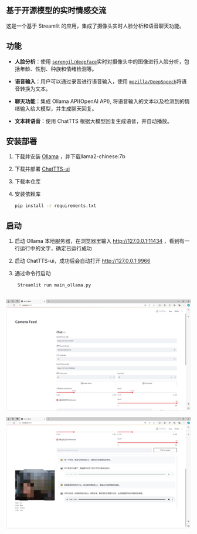  ## 基于开源模型的实时情感交流

这是一个基于 Streamlit 的应用，集成了摄像头实时人脸分析和语音聊天功能。

## 功能  

- **人脸分析**：使用 [`serengil/deepface`](https://github.com/serengil/deepface)实时对摄像头中的图像进行人脸分析，包括年龄、性别、种族和情绪检测等。
- **语音输入**：用户可以通过录音进行语音输入，使用 [`mozilla/DeepSpeech`](https://github.com/mozilla/DeepSpeech)将语音转换为文本。

- **聊天功能**：集成 Ollama API(OpenAI API), 将语音输入的文本以及检测到的情绪输入给大模型，并生成聊天回复。
- **文本转语音**：使用 ChatTTS 根据大模型回复生成语音，并自动播放。

##  安装部署 

1. 下载并安装 [Ollama](http://ollama.com) ，并下载llama2-chinese:7b

2. 下载并部署 [ChatTTS-ui](https://github.com/jianchang512/ChatTTS-ui/) 

3. 下载本仓库

4. 安装依赖库 

   ```bash
   pip install -r requirements.txt
   ```

## 启动

1. 启动 Ollama 本地服务器，在浏览器里输入 http://127.0.0.1:11434 ，看到有一行运行中的文字，确定已运行成功 

2. 启动 ChatTTS-ui，成功后会自动打开 http://127.0.0.1:9966   

3. 通过命令行启动

      ```bash
       Streamlit run main_ollama.py

  

![demo1](pic/demo1.jpg)

![demo2](pic/demo2.jpg)
